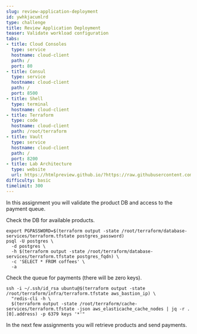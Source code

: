 ```yaml
---
slug: review-application-deployment
id: ywhkjacumlrd
type: challenge
title: Review Application Deployment
teaser: Validate workload configuration
tabs:
- title: Cloud Consoles
  type: service
  hostname: cloud-client
  path: /
  port: 80
- title: Consul
  type: service
  hostname: cloud-client
  path: /
  port: 8500
- title: Shell
  type: terminal
  hostname: cloud-client
- title: Terraform
  type: code
  hostname: cloud-client
  path: /root/terraform
- title: Vault
  type: service
  hostname: cloud-client
  path: /
  port: 8200
- title: Lab Architecture
  type: website
  url: https://htmlpreview.github.io/?https://raw.githubusercontent.com/hashicorp/field-workshops-consul/add-consul-multi-cloud/instruqt-tracks/multi-cloud-service-networking-with-consul/assets/diagrams/diagrams.html
difficulty: basic
timelimit: 300
---
```

In this assignment you will validate the product DB and access to the payment queue. <br>

Check the DB for available products. <br>

```
export PGPASSWORD=$(terraform output -state /root/terraform/database-services/terraform.tfstate postgres_password)
psql -U postgres \
  -d postgres \
  -h $(terraform output -state /root/terraform/database-services/terraform.tfstate postgres_fqdn) \
  -c 'SELECT * FROM coffees' \
  -a
```

Check the queue for payments (there will be zero keys). <br>

```
ssh -i ~/.ssh/id_rsa ubuntu@$(terraform output -state /root/terraform/infra/terraform.tfstate aws_bastion_ip) \
  "redis-cli -h \
  $(terraform output -state /root/terraform/cache-services/terraform.tfstate -json aws_elasticache_cache_nodes | jq -r .[0].address) -p 6379 keys '*'"
```

In the next few assignments you will retrieve products and send payments.

